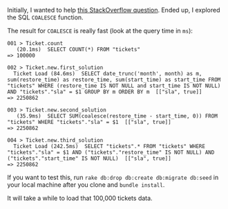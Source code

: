 Initially, I wanted to help [this StackOverflow question](http://stackoverflow.com/q/42591051/1577357). Ended up, I explored the SQL `COALESCE` function.

The result for `COALESCE` is really fast (look at the query time in `ms`):

```
001 > Ticket.count
   (20.1ms)  SELECT COUNT(*) FROM "tickets"
=> 100000

002 > Ticket.new.first_solution
  Ticket Load (84.6ms)  SELECT date_trunc('month', month) as m, sum(restore_time) as restore_time, sum(start_time) as start_time FROM "tickets" WHERE (restore_time IS NOT NULL and start_time IS NOT NULL) AND "tickets"."sla" = $1 GROUP BY m ORDER BY m  [["sla", true]]
=> 2250862

003 > Ticket.new.second_solution
   (35.9ms)  SELECT SUM(coalesce(restore_time - start_time, 0)) FROM "tickets" WHERE "tickets"."sla" = $1  [["sla", true]]
=> 2250862

004 > Ticket.new.third_solution
  Ticket Load (242.5ms)  SELECT "tickets".* FROM "tickets" WHERE "tickets"."sla" = $1 AND ("tickets"."restore_time" IS NOT NULL) AND ("tickets"."start_time" IS NOT NULL)  [["sla", true]]
=> 2250862
 ```

 If you want to test this, run `rake db:drop db:create db:migrate db:seed` in your local machine after you clone and `bundle install`.

 It will take a while to load that 100,000 tickets data.